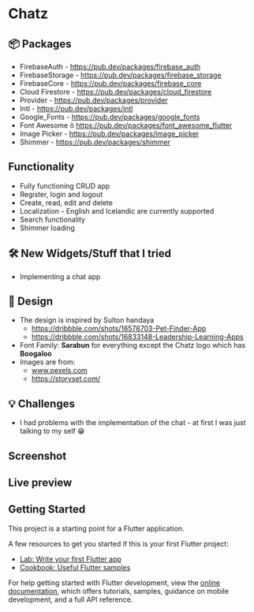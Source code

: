 # Chatz 

## :package: Packages
- FirebaseAuth - https://pub.dev/packages/firebase_auth
- FirebaseStorage - https://pub.dev/packages/firebase_storage
- FirebaseCore - https://pub.dev/packages/firebase_core
- Cloud Firestore - https://pub.dev/packages/cloud_firestore
- Provider - https://pub.dev/packages/provider
- Intl - https://pub.dev/packages/intl
- Google_Fonts - https://pub.dev/packages/google_fonts
- Font Awesome ö https://pub.dev/packages/font_awesome_flutter
- Image Picker - https://pub.dev/packages/image_picker
- Shimmer - https://pub.dev/packages/shimmer

## Functionality
- Fully functioning CRUD app
- Register, login and logout
- Create, read, edit and delete
- Localization - English and Icelandic are currently supported 
- Search functionality
- Shimmer loading

## :hammer_and_wrench: New Widgets/Stuff that I tried
- Implementing a chat app

##  :art: Design
- The design is inspired by Sulton handaya 
  - https://dribbble.com/shots/16578703-Pet-Finder-App
  - https://dribbble.com/shots/16833148-Leadership-Learning-Apps
- Font Family: **Sarabun** for everything except the Chatz logo which has **Boogaloo**
- Images are from:
  - www.pexels.com
  - https://storyset.com/

## :bulb: Challenges
- I had problems with the implementation of the chat - at first I was just talking to my self :grin:

## Screenshot

## Live preview

## Getting Started

This project is a starting point for a Flutter application.

A few resources to get you started if this is your first Flutter project:

- [Lab: Write your first Flutter app](https://docs.flutter.dev/get-started/codelab)
- [Cookbook: Useful Flutter samples](https://docs.flutter.dev/cookbook)

For help getting started with Flutter development, view the
[online documentation](https://docs.flutter.dev/), which offers tutorials,
samples, guidance on mobile development, and a full API reference.
